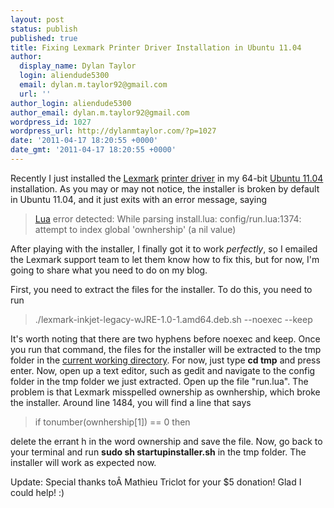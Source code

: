 ```yaml
---
layout: post
status: publish
published: true
title: Fixing Lexmark Printer Driver Installation in Ubuntu 11.04
author:
  display_name: Dylan Taylor
  login: aliendude5300
  email: dylan.m.taylor92@gmail.com
  url: ''
author_login: aliendude5300
author_email: dylan.m.taylor92@gmail.com
wordpress_id: 1027
wordpress_url: http://dylanmtaylor.com/?p=1027
date: '2011-04-17 18:20:55 +0000'
date_gmt: '2011-04-17 18:20:55 +0000'
---
```

<p>Recently I just installed the <a class="zem_slink" title="Lexmark" rel="homepage" href="http://www.lexmark.com/">Lexmark</a> <a class="zem_slink" title="Printer driver" rel="wikipedia" href="http://en.wikipedia.org/wiki/Printer_driver">printer driver</a> in my 64-bit <a class="zem_slink" title="List of Ubuntu releases" rel="homepage" href="http://www.ubuntu.com/">Ubuntu 11.04</a> installation. As you may or may not notice, the installer is broken by default in Ubuntu 11.04, and it just exits with an error message, saying</p>
<blockquote><p><a class="zem_slink" title="Lua (programming language)" rel="homepage" href="http://www.lua.org">Lua</a> error detected: While parsing install.lua: config/run.lua:1374: attempt to index global 'ownhership' (a nil value)</p></blockquote>
<p>After playing with the installer, I finally got it to work <em>perfectly</em>, so I emailed the Lexmark support team to let them know how to fix this, but for now, I'm going to share what you need to do on my blog.</p>
<p>First, you need to extract the files for the installer. To do this, you need to run</p>
<blockquote><p>./lexmark-inkjet-legacy-wJRE-1.0-1.amd64.deb.sh --noexec --keep</p></blockquote>
<p>It's worth noting that there are two hyphens before noexec and keep. Once you run that command, the files for the installer will be extracted to the tmp folder in the <a class="zem_slink" title="Working directory" rel="wikipedia" href="http://en.wikipedia.org/wiki/Working_directory">current working directory</a>. For now, just type <strong>cd tmp</strong> and press enter. Now, open up a text editor, such as gedit and navigate to the config folder in the tmp folder we just extracted. Open up the file "run.lua". The problem is that Lexmark misspelled ownership as ownhership, which broke the installer. Around line 1484, you will find a line that says</p>
<blockquote><p>if tonumber(ownhership[1]) == 0 then</p></blockquote>
<p>delete the errant h in the word ownership and save the file. Now, go back to your terminal and run <strong>sudo sh startupinstaller.sh</strong> in the tmp folder. The installer will work as expected now.</p>
<p>Update: Special thanks toÂ Mathieu Triclot for your $5 donation! Glad I could help! :)</p>
<div class="zemanta-pixie" style="margin-top: 10px; height: 15px;"><img class="zemanta-pixie-img" style="border: none; float: right;" src="http://dylanmtaylor.com/wp-content/uploads/2011/06/pixy12.gif" alt="" /></div>
